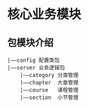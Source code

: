 # 核心业务模块

## 包模块介绍

```
|——config 配置类包
|——server 业务逻辑包
    |——category 分类管理
    |——chapter  大章管理
    |——course   课程管理
    |——section  小节管理
```
